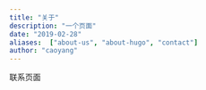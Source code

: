 ```yaml
---
title: "关于"
description: "一个页面"
date: "2019-02-28"
aliases:  ["about-us", "about-hugo", "contact"]
author: "caoyang"
---
```


联系页面
